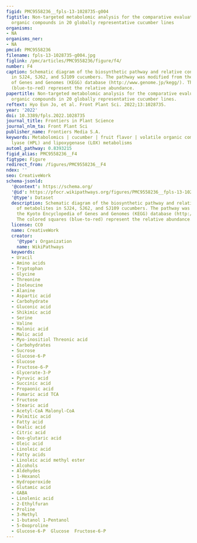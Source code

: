 ```yaml
---
figid: PMC9558236__fpls-13-1028735-g004
figtitle: Non-targeted metabolomic analysis for the comparative evaluation of volatile
  organic compounds in 20 globally representative cucumber lines
organisms:
- NA
organisms_ner:
- NA
pmcid: PMC9558236
filename: fpls-13-1028735-g004.jpg
figlink: /pmc/articles/PMC9558236/figure/f4/
number: F4
caption: Schematic diagram of the biosynthetic pathway and relative content of metabolites
  in SJ24, SJ62, and SJ109 cucumbers. The pathway was modified from the Kyoto Encyclopedia
  of Genes and Genomes (KEGG) database (http://www.genome.jp/kegg/). The colored squares
  (blue-to-red) represent the relative abundance.
papertitle: Non-targeted metabolomic analysis for the comparative evaluation of volatile
  organic compounds in 20 globally representative cucumber lines.
reftext: Hyo Eun Jo, et al. Front Plant Sci. 2022;13:1028735.
year: '2022'
doi: 10.3389/fpls.2022.1028735
journal_title: Frontiers in Plant Science
journal_nlm_ta: Front Plant Sci
publisher_name: Frontiers Media S.A.
keywords: Metabolomics | cucumber | fruit flavor | volatile organic compounds | hydroperoxide
  lyase (HPL) and lipoxygenase (LOX) metabolisms
automl_pathway: 0.8393215
figid_alias: PMC9558236__F4
figtype: Figure
redirect_from: /figures/PMC9558236__F4
ndex: ''
seo: CreativeWork
schema-jsonld:
  '@context': https://schema.org/
  '@id': https://pfocr.wikipathways.org/figures/PMC9558236__fpls-13-1028735-g004.html
  '@type': Dataset
  description: Schematic diagram of the biosynthetic pathway and relative content
    of metabolites in SJ24, SJ62, and SJ109 cucumbers. The pathway was modified from
    the Kyoto Encyclopedia of Genes and Genomes (KEGG) database (http://www.genome.jp/kegg/).
    The colored squares (blue-to-red) represent the relative abundance.
  license: CC0
  name: CreativeWork
  creator:
    '@type': Organization
    name: WikiPathways
  keywords:
  - Uracil
  - Amino acids
  - Tryptophan
  - Glycine
  - Threonine
  - Isoleucine
  - Alanine
  - Aspartic acid
  - Carbohydrate
  - Gluconic acid
  - Shikimic acid
  - Serine
  - Valine
  - Malonic acid
  - Malic acid
  - Myo-inositiol Threonic acid
  - Carbohydrates
  - Sucrose
  - Glucose-6-P
  - Glucose
  - Fructose-6-P
  - Glycerate-3-P
  - Pyruvic acid
  - Succinic acid
  - Propaonic acid
  - Fumaric acid TCA
  - Fructose
  - Stearic acid
  - Acetyl-CoA Malonyl-CoA
  - Palmitic acid
  - Fatty acid
  - Oxalic acid
  - Citric acid
  - Oxo-glutaric acid
  - Oleic acid
  - Linoleic acid
  - Fatty acids
  - Linoleic acid methyl ester
  - Alcohols
  - Aldehydes
  - 1-Hexanol
  - Hydroperoxide
  - Glutamic acid
  - GABA
  - Linolenic acid
  - 2-Ethylfuran
  - Proline
  - 3-Methyl
  - 1-butanol 1-Pentanol
  - 5-Oxoproline
  - Glucose-6-P  Glucose  Fructose-6-P
---
```

